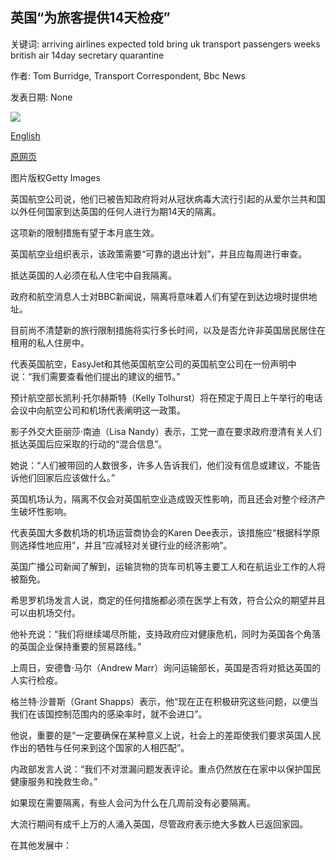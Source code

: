## 英国“为旅客提供14天检疫”

关键词: arriving airlines expected told bring uk transport passengers weeks british air 14day secretary quarantine

作者: Tom Burridge, Transport Correspondent, Bbc News

发表日期: None

![](https://ichef.bbci.co.uk/news/1024/branded_news/12AD5/production/_112210567_quarantine2.jpg)

[English](UK%20%27to%20bring%20in%2014-day%20quarantine%27%20for%20air%20passengers.md)

[原网页](https://www.bbc.com/news/business-52594023)

图片版权Getty Images

英国航空公司说，他们已被告知政府将对从冠状病毒大流行引起的从爱尔兰共和国以外任何国家到达英国的任何人进行为期14天的隔离。

这项新的限制措施有望于本月底生效。

英国航空业组织表示，该政策需要“可靠的退出计划”，并且应每周进行审查。

抵达英国的人必须在私人住宅中自我隔离。

政府和航空消息人士对BBC新闻说，隔离将意味着人们有望在到达边境时提供地址。

目前尚不清楚新的旅行限制措施将实行多长时间，以及是否允许非英国居民居住在租用的私人住房中。

代表英国航空，EasyJet和其他英国航空公司的英国航空公司在一份声明中说：“我们需要查看他们提出的建议的细节。”

预计航空部长凯利·托尔赫斯特（Kelly Tolhurst）将在预定于周日上午举行的电话会议中向航空公司和机场代表阐明这一政策。

影子外交大臣丽莎·南迪（Lisa Nandy）表示，工党一直在要求政府澄清有关人们抵达英国后应采取的行动的“混合信息”。

她说：“人们被带回的人数很多，许多人告诉我们，他们没有信息或建议，不能告诉他们回家后应该做什么。”

英国机场认为，隔离不仅会对英国航空业造成毁灭性影响，而且还会对整个经济产生破坏性影响。

代表英国大多数机场的机场运营商协会的Karen Dee表示，该措施应“根据科学原则选择性地应用”，并且“应减轻对关键行业的经济影响”。

英国广播公司新闻了解到，运输货物的货车司机等主要工人和在航运业工作的人将被豁免。

希思罗机场发言人说，商定的任何措施都必须在医学上有效，符合公众的期望并且可以由机场交付。

他补充说：“我们将继续竭尽所能，支持政府应对健康危机，同时为英国各个角落的英国企业保持重要的贸易路线。”

上周日，安德鲁·马尔（Andrew Marr）询问运输部长，英国是否将对抵达英国的人实行检疫。

格兰特·沙普斯（Grant Shapps）表示，他“现在正在积极研究这些问题，以便当我们在该国控制范围内的感染率时，就不会进口”。

他说，重要的是“一定要确保在某种意义上说，社会上的差距使我们要求英国人民作出的牺牲与任何来到这个国家的人相匹配”。

内政部发言人说：“我们不对泄漏问题发表评论。重点仍然放在在家中以保护国民健康服务和挽救生命。”

如果现在需要隔离，有些人会问为什么在几周前没有必要隔离。

大流行期间有成千上万的人涌入英国，尽管政府表示绝大多数人已返回家园。

在其他发展中：